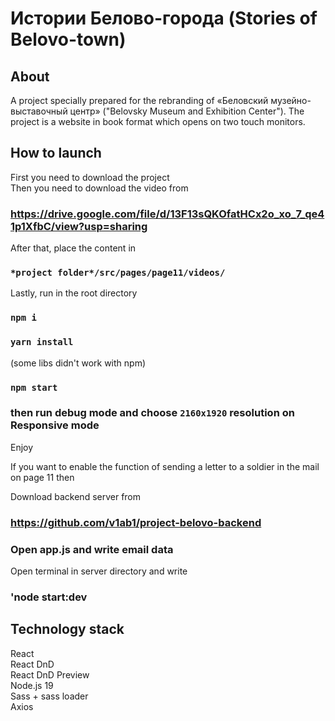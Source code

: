# Истории Белово-города (Stories of Belovo-town)

## About

A project specially prepared for the rebranding of «Беловский музейно-выставочный центр» ("Belovsky Museum and Exhibition Center"). The project is a website in book format which opens on two touch monitors.

## How to launch
First you need to download the project<br>
Then you need to download the video from 
### https://drive.google.com/file/d/13F13sQKOfatHCx2o_xo_7_qe41p1XfbC/view?usp=sharing
After that, place the content in 
### `*project folder*/src/pages/page11/videos/`

Lastly, run in the root directory

### `npm i`

### `yarn install`
(some libs didn't work with npm)

### `npm start`

### then run debug mode and choose `2160x1920` resolution on Responsive mode

Enjoy

If you want to enable the function of sending a letter to a soldier in the mail on page 11 then

Download backend server from
### https://github.com/v1ab1/project-belovo-backend

### Open app.js and write email data

Open terminal in server directory and write

### 'node start:dev


## Technology stack
React<br>
React DnD<br>
React DnD Preview<br>
Node.js 19<br>
Sass + sass loader<br>
Axios<br>
